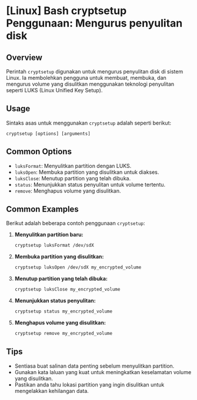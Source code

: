 # [Linux] Bash cryptsetup Penggunaan: Mengurus penyulitan disk

## Overview
Perintah `cryptsetup` digunakan untuk mengurus penyulitan disk di sistem Linux. Ia membolehkan pengguna untuk membuat, membuka, dan mengurus volume yang disulitkan menggunakan teknologi penyulitan seperti LUKS (Linux Unified Key Setup).

## Usage
Sintaks asas untuk menggunakan `cryptsetup` adalah seperti berikut:

```
cryptsetup [options] [arguments]
```

## Common Options
- `luksFormat`: Menyulitkan partition dengan LUKS.
- `luksOpen`: Membuka partition yang disulitkan untuk diakses.
- `luksClose`: Menutup partition yang telah dibuka.
- `status`: Menunjukkan status penyulitan untuk volume tertentu.
- `remove`: Menghapus volume yang disulitkan.

## Common Examples
Berikut adalah beberapa contoh penggunaan `cryptsetup`:

1. **Menyulitkan partition baru:**
   ```bash
   cryptsetup luksFormat /dev/sdX
   ```

2. **Membuka partition yang disulitkan:**
   ```bash
   cryptsetup luksOpen /dev/sdX my_encrypted_volume
   ```

3. **Menutup partition yang telah dibuka:**
   ```bash
   cryptsetup luksClose my_encrypted_volume
   ```

4. **Menunjukkan status penyulitan:**
   ```bash
   cryptsetup status my_encrypted_volume
   ```

5. **Menghapus volume yang disulitkan:**
   ```bash
   cryptsetup remove my_encrypted_volume
   ```

## Tips
- Sentiasa buat salinan data penting sebelum menyulitkan partition.
- Gunakan kata laluan yang kuat untuk meningkatkan keselamatan volume yang disulitkan.
- Pastikan anda tahu lokasi partition yang ingin disulitkan untuk mengelakkan kehilangan data.